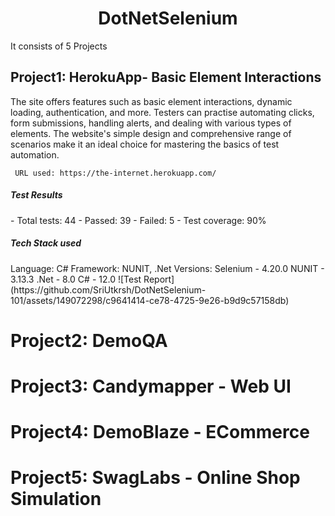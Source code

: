 <h1 align="center">DotNetSelenium</h1>
It consists of 5 Projects
<div><h2> Project1: HerokuApp- Basic Element Interactions</h2>
<p>The site offers features such as basic element interactions, dynamic loading, authentication, and more. Testers can practise automating clicks, form submissions, handling alerts, and dealing with various types of elements. The website's simple design and comprehensive range of scenarios make it an ideal choice for mastering the basics of test automation.</p>


     URL used: https://the-internet.herokuapp.com/
    
   

</div>

<h5>Test Results</h5>
- Total tests: 44
- Passed: 39
- Failed: 5
- Test coverage: 90%
<h5>Tech Stack used </h5>
Language: C#
Framework: NUNIT, .Net
Versions: Selenium - 4.20.0
                NUNIT - 3.13.3
                .Net - 8.0
                C# - 12.0
![Test Report](https://github.com/SriUtkrsh/DotNetSelenium-101/assets/149072298/c9641414-ce78-4725-9e26-b9d9c57158db)


# Project2: DemoQA
# Project3: Candymapper - Web UI
# Project4: DemoBlaze - ECommerce
# Project5: SwagLabs - Online Shop Simulation

